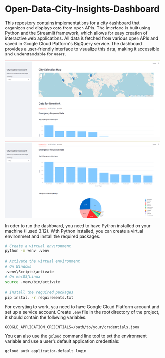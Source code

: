 # Open-Data-City-Insights-Dashboard

This repository contains implementations for a city dashboard that organizes and displays data from open APIs. The interface is built using Python and the Streamlit framework, which allows for easy creation of interactive web applications. All data is fetched from various open APIs and saved in Google Cloud Platform's BigQuery service. The dashboard provides a user-friendly interface to visualize this data, making it accessible and understandable for users.

![Main Page 1](assets/asset_1.png)

![Main Page 2](assets/asset_2.png)

In oder to run the dashboard, you need to have Python installed on your machine (I used 3.12). With Python installed, you can create a virtual environment and install the required packages.

```bash
# Create a virtual environment
python -m venv .venv

# Activate the virtual environment
# On Windows
.venv\Scripts\activate
# On macOS/Linux
source .venv/bin/activate

# Install the required packages
pip install -r requirements.txt
```

For everyting to work, you need to have Google Cloud Platform account and set up a service account. Create `.env` file in the root directory of the project, it should contain the following variables.

```env
GOOGLE_APPLICATION_CREDENTIALS=/path/to/your/credentials.json
```

You can also use the `gcloud` command line tool to set the environment variable and use a user's default application credentials:

```bash
gcloud auth application-default login
```
